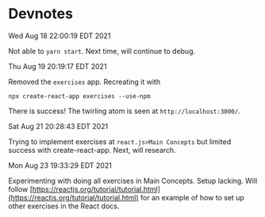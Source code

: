 # Devnotes

Wed Aug 18 22:00:19 EDT 2021

Not able to `yarn start`. Next time, will continue to debug.

Thu Aug 19 20:19:17 EDT 2021

Removed the `exercises` app. Recreating it with

`npx create-react-app exercises --use-npm`

There is success! The twirling atom is seen at `http://localhost:3000/`.

Sat Aug 21 20:28:43 EDT 2021

Trying to implement exercises at `react.js>Main Concepts` but limited success with create-react-app. Next, will research.

Mon Aug 23 19:33:29 EDT 2021

Experimenting with doing all exercises in Main Concepts. Setup lacking. Will follow [https://reactjs.org/tutorial/tutorial.html](https://reactjs.org/tutorial/tutorial.html) for an example of how to set up other exercises in the React docs.
